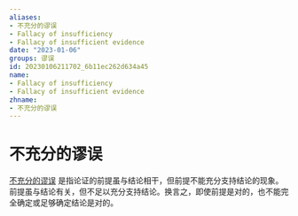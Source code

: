 ```yaml
---
aliases:
- 不充分的谬误
- Fallacy of insufficiency
- Fallacy of insufficient evidence
date: "2023-01-06"
groups: 谬误
id: 20230106211702_6b11ec262d634a45
name:
- Fallacy of insufficiency
- Fallacy of insufficient evidence
zhname:
- 不充分的谬误
---
```


# 不充分的谬误

[不充分的谬误](https://zh.wikipedia.org/wiki/%E4%B8%8D%E5%85%85%E5%88%86%E7%9A%84%E8%AC%AC%E8%AA%A4) 是指论证的前提虽与结论相干，但前提不能充分支持结论的现象。
前提虽与结论有关，但不足以充分支持结论。换言之，即使前提是对的，也不能完全确定或足够确定结论是对的。
